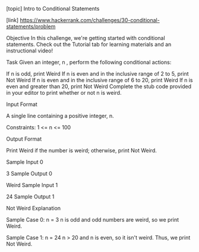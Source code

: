 [topic]
Intro to Conditional Statements

[link]
https://www.hackerrank.com/challenges/30-conditional-statements/problem

Objective
In this challenge, we're getting started with conditional statements. Check out the Tutorial tab for learning materials and an instructional video!

Task
Given an integer, n , perform the following conditional actions:

If n is odd, print Weird
If n is even and in the inclusive range of 2 to 5, print Not Weird
If n is even and in the inclusive range of 6 to 20, print Weird
If n is even and greater than 20, print Not Weird
Complete the stub code provided in your editor to print whether or not n is weird.

Input Format

A single line containing a positive integer, n.

Constraints:
1 <= n <= 100

Output Format

Print Weird if the number is weird; otherwise, print Not Weird.

Sample Input 0

3
Sample Output 0

Weird
Sample Input 1

24
Sample Output 1

Not Weird
Explanation

Sample Case 0: n = 3
n is odd and odd numbers are weird, so we print Weird.

Sample Case 1: n = 24
n > 20 and n is even, so it isn't weird. Thus, we print Not Weird.